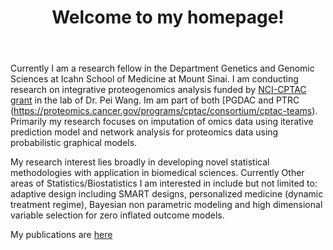 ﻿---
permalink: /
title: "Welcome to my homepage!"
excerpt: "About me"
author_profile: true
redirect_from: 
  - /about/
  - /about.html
---

Currently I am a research fellow in the Department Genetics and Genomic Sciences at Icahn School of Medicine at Mount Sinai. I am conducting research on integrative proteogenomics analysis funded by [NCI-CPTAC grant](https://proteomics.cancer.gov/programs/cptac) in the lab of Dr. Pei Wang. Im am part of both [PGDAC and PTRC (https://proteomics.cancer.gov/programs/cptac/consortium/cptac-teams). Primarily my research focuses on imputation of omics data using iterative prediction model and network analysis for proteomics data using probabilistic graphical models.


My research interest lies broadly in developing novel statistical methodologies with application in biomedical sciences. Currently  Other areas of Statistics/Biostatistics I am interested in include but not limited to: adaptive design including SMART  designs, personalized medicine (dynamic treatment regime), Bayesian non parametric modeling and high dimensional variable selection for zero inflated outcome models.


My publications are [here](https://shrabanti87.github.io/publications/)

